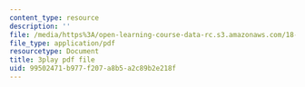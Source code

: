 ```yaml
---
content_type: resource
description: ''
file: /media/https%3A/open-learning-course-data-rc.s3.amazonaws.com/18-06sc-linear-algebra-fall-2011/99502471b977f207a8b5a2c89b2e218f_55AoWKZZtww.pdf
file_type: application/pdf
resourcetype: Document
title: 3play pdf file
uid: 99502471-b977-f207-a8b5-a2c89b2e218f
---
```

